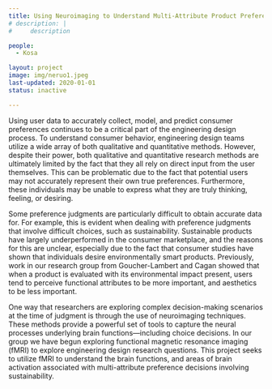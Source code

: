 ```yaml
---
title: Using Neuroimaging to Understand Multi-Attribute Product Preference Judgments Involving Sustainability
# description: | 
#     description

people:
  - Kosa

layout: project
image: img/neruo1.jpeg
last-updated: 2020-01-01
status: inactive

---
```

Using user data to accurately collect, model, and predict consumer preferences continues to be a critical part of the engineering design process. To understand consumer behavior, engineering design teams utilize a wide array of both qualitative and quantitative methods. However, despite their power, both qualitative and quantitative research methods are ultimately limited by the fact that they all rely on direct input from the user themselves. This can be problematic due to the fact that potential users may not accurately represent their own true preferences. Furthermore, these individuals may be unable to express what they are truly thinking, feeling, or desiring.

Some preference judgments are particularly difficult to obtain accurate data for. For example, this is evident when dealing with preference judgments that involve difficult choices, such as sustainability. Sustainable products have largely underperformed in the consumer marketplace, and the reasons for this are unclear, especially due to the fact that consumer studies have shown that individuals desire environmentally smart products. Previously, work in our research group from Goucher-Lambert and Cagan showed that when a product is evaluated with its environmental impact present, users tend to perceive functional attributes to be more important, and aesthetics to be less important.

One way that researchers are exploring complex decision-making scenarios at the time of judgment is through the use of neuroimaging techniques. These methods provide a powerful set of tools to capture the neural processes underlying brain functions—including choice decisions. In our group we have begun exploring functional magnetic resonance imaging (fMRI) to explore engineering design research questions. This project seeks to utilize fMRI to understand the brain functions, and areas of brain activation associated with multi-attribute preference decisions involving sustainability.